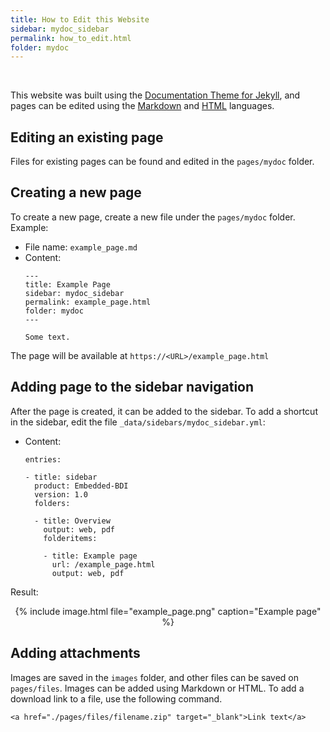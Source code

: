 ```yaml
---
title: How to Edit this Website
sidebar: mydoc_sidebar
permalink: how_to_edit.html
folder: mydoc
---
```


<br>

This website was built using the [Documentation Theme for Jekyll](https://github.com/matuzalemmuller/documentation-theme-jekyll), and pages can be edited using the [Markdown](https://en.wikipedia.org/wiki/Markdown) and [HTML](https://wikipedia.org/wiki/HTML) languages.

## Editing an existing page

Files for existing pages can be found and edited in the `pages/mydoc` folder.

## Creating a new page

To create a new page, create a new file under the `pages/mydoc` folder. Example:

* File name: `example_page.md`
* Content:
  ```
  ---
  title: Example Page
  sidebar: mydoc_sidebar
  permalink: example_page.html
  folder: mydoc
  ---

  Some text.
  ```

The page will be available at `https://<URL>/example_page.html`

## Adding page to the sidebar navigation

After the page is created, it can be added to the sidebar. To add a shortcut in the sidebar, edit the file `_data/sidebars/mydoc_sidebar.yml`:

* Content:
  ```
  entries:

  - title: sidebar
    product: Embedded-BDI
    version: 1.0
    folders:

    - title: Overview
      output: web, pdf
      folderitems:

      - title: Example page
        url: /example_page.html
        output: web, pdf
  ```

Result:

<center>{% include image.html file="example_page.png" caption="Example page" %}</center>

## Adding attachments

Images are saved in the `images` folder, and other files can be saved on `pages/files`. Images can be added using Markdown or HTML. To add a download link to a file, use the following command.

```
<a href="./pages/files/filename.zip" target="_blank">Link text</a>
```